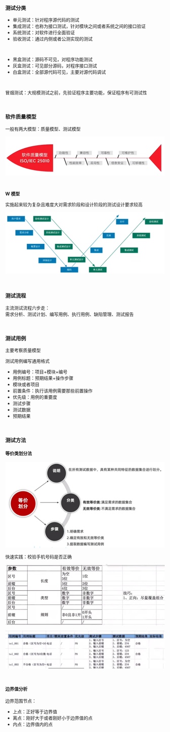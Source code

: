 ### 测试分类

- 单元测试：针对程序源代码的测试
- 集成测试：也称为接口测试，针对模块之间或者系统之间的接口验证
- 系统测试：对软件进行全面验证
- 验收测试：通过内侧或者公测实现的测试

<br>

- 黑盒测试：源码不可见，对程序功能测试
- 灰盒测试：可见部分源码，对程序接口测试
- 白盒测试：全部源代码可见，主要对源代码调试

<br>

冒烟测试：大规模测试之前，先验证程序主要功能，保证程序有可测试性

<br>

### 软件质量模型

一般有两大模型：质量模型、测试模型

![](./imgs/ls1.png)

<br>

**W 模型**

实施起来较为复杂且难度大对需求阶段和设计阶段的测试设计要求较高

![](./imgs/ls2.png)

<br>

### 测试流程

主流测试流程六步走：  
需求分析、测试计划、编写用例、执行用例、缺陷管理、测试报告

<br>

### 测试用例

主要考察质量模型

测试用例编写通用格式

- 用例编号：项目+模块+编号
- 用例标题：预期结果+操作步骤
- 模块或者项目
- 前置条件：执行该用例需要那些前置操作
- 优先级：用例的重要度
- 测试步骤
- 测试数据
- 预期结果

<br>

### 测试方法

#### 等价类划分法

![](./imgs/ls3.png)

快速实践：校验手机号码是否正确

![](./imgs/ls4.png)

![](./imgs/ls5.png)

<br>

#### 边界值分析

边界范围节点：

- 上点：正好等于边界值
- 离点：刚好大于或者刚好小于边界值的点
- 内点：边界值内的点

<br>
